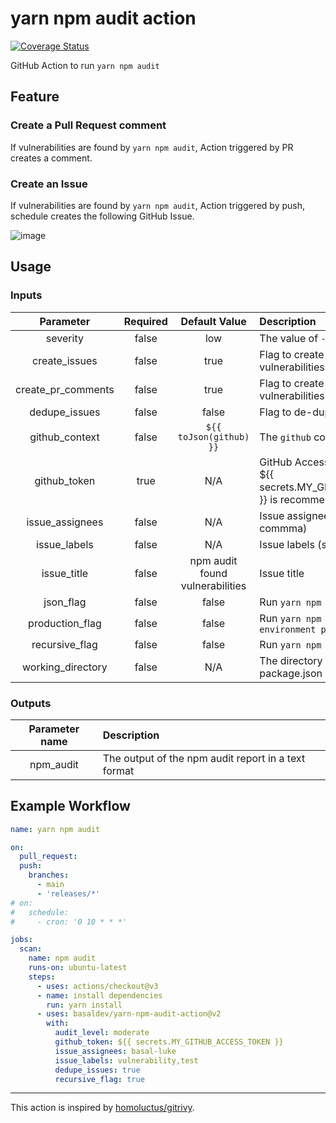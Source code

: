# yarn npm audit action

[![Coverage Status](https://coveralls.io/repos/github/basaldev/yarn-npm-audit-action/badge.svg?branch=main)](https://coveralls.io/github/basaldev/yarn-npm-audit-action?branch=main)

GitHub Action to run `yarn npm audit`

## Feature

### Create a Pull Request comment

If vulnerabilities are found by `yarn npm audit`, Action triggered by PR creates a comment.

### Create an Issue

If vulnerabilities are found by `yarn npm audit`, Action triggered by push, schedule creates the following GitHub Issue.

![image](https://github.com/basaldev/yarn-npm-audit-action/blob/main/issue.png)

## Usage

### Inputs

|Parameter|Required|Default Value|Description|
|:--:|:--:|:--:|:--|
|severity|false|low|The value of `--severity` flag|
|create_issues|false|true|Flag to create issues when vulnerabilities are found|
|create_pr_comments|false|true|Flag to create pr comments when vulnerabilities are found|
|dedupe_issues|false|false|Flag to de-dupe against open issues|
|github_context|false|`${{ toJson(github) }}`|The `github` context|
|github_token|true|N/A|GitHub Access Token.<br>${{ secrets.MY_GITHUB_ACCESS_TOKEN }} is recommended.|
|issue_assignees|false|N/A|Issue assignees (separated by commma)|
|issue_labels|false|N/A|Issue labels (separated by commma)|
|issue_title|false|npm audit found vulnerabilities|Issue title|
|json_flag|false|false|Run `yarn npm audit` with `--json`|
|production_flag|false|false|Run `yarn npm audit` with `--environment production`|
|recursive_flag|false|false|Run `yarn npm audit` with `--recursive`|
|working_directory|false|N/A|The directory which contains package.json|

### Outputs

|Parameter name|Description|
|:--:|:--|
|npm_audit|The output of the npm audit report in a text format|

## Example Workflow

```yaml
name: yarn npm audit

on:
  pull_request:
  push:
    branches:
      - main
      - 'releases/*'
# on:
#   schedule:
#     - cron: '0 10 * * *'

jobs:
  scan:
    name: npm audit
    runs-on: ubuntu-latest
    steps:
      - uses: actions/checkout@v3
      - name: install dependencies
        run: yarn install
      - uses: basaldev/yarn-npm-audit-action@v2
        with:
          audit_level: moderate
          github_token: ${{ secrets.MY_GITHUB_ACCESS_TOKEN }}
          issue_assignees: basal-luke
          issue_labels: vulnerability,test
          dedupe_issues: true
          recursive_flag: true
```

- - -

This action is inspired by [homoluctus/gitrivy](https://github.com/homoluctus/gitrivy).
